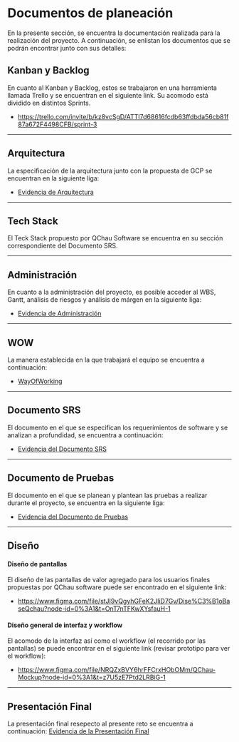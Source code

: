 # Documentos de planeación 

En la presente sección, se encuentra la documentación realizada para la realización del proyecto. A continuación, se enlistan los documentos que se podrán encontrar junto con sus detalles: 

## Kanban y Backlog
En cuanto al Kanban y Backlog, estos se trabajaron en una herramienta llamada Trello y se encuentran en el siguiente link. Su acomodo está dividido en distintos Sprints.
- https://trello.com/invite/b/kz8vcSgD/ATTI7d68616fcdb63ffdbda56cb81f87a672F4498CFB/sprint-3

---

## Arquitectura

La especificación de la arquitectura junto con la propuesta de GCP se encuentran en la siguiente liga: 
- [Evidencia de Arquitectura](https://github.com/sebasgonvitec/qchau-software/blob/060be2e6dd6a4e5e3f8152e6c5686e5ddec42775/wiki/Docs/Arquitectura/README.md)

---

## Tech Stack
El Teck Stack propuesto por QChau Software se encuentra en su sección correspondiente del Documento SRS. 

---

## Administración
En cuanto a la administración del proyecto, es posible acceder al WBS, Gantt, análisis de riesgos y análisis de márgen en la siguiente liga: 
- [Evidencia de Administración](https://github.com/sebasgonvitec/qchau-software/blob/060be2e6dd6a4e5e3f8152e6c5686e5ddec42775/wiki/Docs/Administraci%C3%B3n/README.md)

--- 

## WOW
La manera establecida en la que trabajará el equipo se encuentra a continuación:
- [WayOfWorking](https://github.com/sebasgonvitec/qchau-software/blob/ac51fb0efcf5639741f76d83dc4c29c88463aab1/wiki/Docs/WOW.md)

--- 

## Documento SRS
El documento en el que se especifican los requerimientos de software y se analizan a profundidad, se encuentra a continuación:
- [Evidencia del Documento SRS](https://github.com/sebasgonvitec/qchau-software/blob/ac51fb0efcf5639741f76d83dc4c29c88463aab1/wiki/Docs/SRS.md)

---

## Documento de Pruebas
El documento en el que se planean y plantean las pruebas a realizar durante el proyecto, se encuentra en la siguiente liga: 
- [Evidencia del Documento de Pruebas](https://github.com/sebasgonvitec/qchau-software/blob/ac51fb0efcf5639741f76d83dc4c29c88463aab1/wiki/Docs/Documento%20de%20Pruebas.md)

---

## Diseño 
#### Diseño de pantallas
El diseño de las pantallas de valor agregado para los usuarios finales propuestas por QChau software puede ser encontrado en el siguiente link: 
- https://www.figma.com/file/stJI9vQgyhGFeK2JIiD7Gv/Dise%C3%B1oBaseQchau?node-id=0%3A1&t=OnT7nTFKwXYsfauH-1

#### Diseño general de interfaz y workflow
El acomodo de la interfaz así como el workflow (el recorrido por las pantallas) se puede encontrar en el siguiente link (revisar prototipo para ver el workflow):
- https://www.figma.com/file/NRQZxBVY6hrFFCrxHObOMm/QChau-Mockup?node-id=0%3A1&t=z7U5zE7Ptd2LRBiG-1

---

## Presentación Final
La presentación final resepecto al presente reto se encuentra a continuación: 
[Evidencia de la Presentación Final]()
